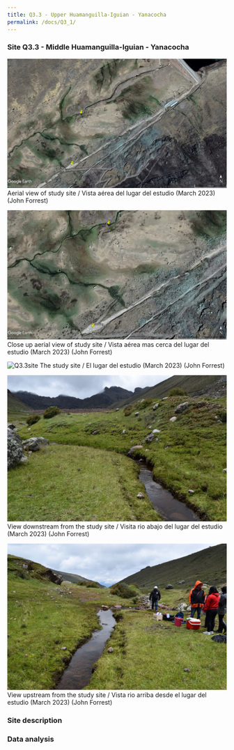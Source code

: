 ```yaml
---
title: Q3.3 - Upper Huamanguilla-Iguian - Yanacocha
permalink: /docs/Q3_1/
---
```



### Site Q3.3 - Middle Huamanguilla-Iguian - Yanacocha

![Q3.3](/assets/sites/Q3.3.jpg)
Aerial view of study site / Vista aérea del lugar del estudio (March 2023) (John Forrest)


![Q3.3site](/assets/sites/Q3.3site.jpg)
Close up aerial view of study site / Vista aérea mas cerca del lugar del estudio (March 2023) (John Forrest)


![Q3.3site](/assets/sites/Q3.3site1.jpg)
The study site / El lugar del estudio (March 2023) (John Forrest)


![Q3.3downstream](/assets/sites/Q3.3downstream.jpg)
View downstream from the study site / Visita rio abajo del lugar del estudio (March 2023) (John Forrest)


![Q3.3upstream](/assets/sites/Q3.3upstream.jpg)
View upstream from the study site / Vista rio arriba desde el lugar del estudio (March 2023) (John Forrest)


### Site description

### Data analysis
